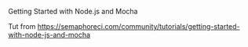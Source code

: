 Getting Started with Node.js and Mocha  

Tut from https://semaphoreci.com/community/tutorials/getting-started-with-node-js-and-mocha
